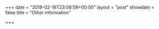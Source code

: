 +++
date = "2019-02-16T23:06:58+00:00"
layout = "post"
showdate = false
title = "Other information"

+++
